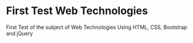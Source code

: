 # First Test Web Technologies
First Test of the subject of Web Technologies
Using HTML, CSS, Bootstrap and jQuery
